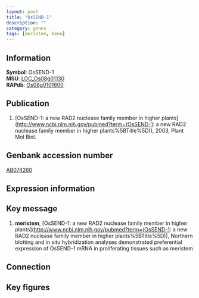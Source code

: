 ```yaml
---
layout: post
title: "OsSEND-1"
description: ""
category: genes
tags: [meristem, Gene]
---
```


## Information
__Symbol__: OsSEND-1  
__MSU__: [LOC_Os08g01130](http://rice.plantbiology.msu.edu/cgi-bin/ORF_infopage.cgi?orf=LOC_Os08g01130)  
__RAPdb__: [Os08g0101600](http://rapdb.dna.affrc.go.jp/viewer/gbrowse_details/irgsp1?name=Os08g0101600)  

## Publication
1. [OsSEND-1: a new RAD2 nuclease family member in higher plants](http://www.ncbi.nlm.nih.gov/pubmed?term=(OsSEND-1: a new RAD2 nuclease family member in higher plants%5BTitle%5D)), 2003, Plant Mol Biol.

## Genbank accession number
[AB074260](http://www.ncbi.nlm.nih.gov/nuccore/AB074260)

## Expression information

## Key message
1. __meristem__, [OsSEND-1: a new RAD2 nuclease family member in higher plants](http://www.ncbi.nlm.nih.gov/pubmed?term=(OsSEND-1: a new RAD2 nuclease family member in higher plants%5BTitle%5D)),  Northern blotting and in situ hybridization analyses demonstrated preferential expression of OsSEND-1 mRNA in proliferating tissues such as meristem

## Connection

## Key figures


